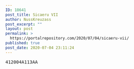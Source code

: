 ```yaml
---
ID: 18641
post_title: Sicaeru VII
author: NussKreuzass
post_excerpt: ""
layout: post
permalink: >
  https://portalrepository.com/2020/07/04/sicaeru-vii/
published: true
post_date: 2020-07-04 23:11:24
---
```

<pre>412004A113AA</pre>